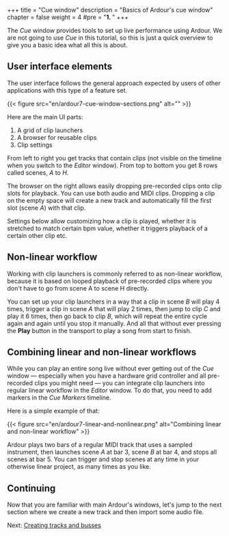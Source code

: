 +++
title = "Cue window"
description = "Basics of Ardour's cue window"
chapter = false
weight = 4
#pre = "<b>1. </b>"
+++

The _Cue_ window provides tools to set up live performance using Ardour. We
are not going to use _Cue_ in this tutorial, so this is just a quick overview
to give you a basic idea what all this is about.

## User interface elements

The user interface follows the general approach expected by users of other
applications with this type of a feature set.

{{< figure src="en/ardour7-cue-window-sections.png" alt="" >}}

Here are the main UI parts:

1. A grid of clip launchers
2. A browser for reusable clips
3. Clip settings

From left to right you get tracks that contain clips (not visible on the
timeline when you switch to the _Editor_ window). From top to bottom you get 8
rows called scenes, _A_ to _H_.

The browser on the right allows easily dropping pre-recorded clips onto clip
slots for playback. You can use both audio and MIDI clips. Dropping a clip on
the empty space will create a new track and automatically fill the first slot
(scene _A_) with that clip.

Settings below allow customizing how a clip is played, whether it is stretched
to match certain bpm value, whether it triggers playback of a certain other
clip etc.

## Non-linear workflow

Working with clip launchers is commonly referred to as non-linear workflow,
because it is based on looped playback of pre-recorded clips where you don't
have to go from scene A to scene H directly.

You can set up your clip launchers in a way that a clip in scene _B_ will play
4 times, trigger a clip in scene _A_ that will play 2 times, then jump to clip
_C_ and play it 6 times, then go back to clip _B_, which will repeat the
entire cycle again and again until you stop it manually. And all that without
ever pressing the **Play** button in the transport to play a song from start
to finish.

## Combining linear and non-linear workflows

While you can play an entire song live without ever getting out of the _Cue_
window — especially when you have a hardware grid controller and all
pre-recorded clips you might need — you can integrate clip launchers into
regular linear workflow in the _Editor_ window. To do that, you need to add
markers in the _Cue Markers_ timeline.

Here is a simple example of that:

{{< figure src="en/ardour7-linear-and-nonlinear.png" alt="Combining linear and non-linear workflow" >}}

Ardour plays two bars of a regular MIDI track that uses a sampled instrument,
then launches scene _A_ at bar 3, scene _B_ at bar 4, and stops all scenes at
bar 5. You can trigger and stop scenes at any time in your otherwise linear
project, as many times as you like.

## Continuing

Now that you are familiar with main Ardour's windows, let's jump to the next
section where we create a new track and then import some audio file.

Next: [Creating tracks and busses](../../creating-tracks-and-busses)